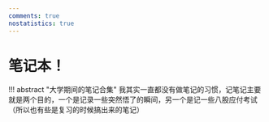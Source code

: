 ```yaml
---
comments: true
nostatistics: true
---
```

#  笔记本！
!!! abstract "大学期间的笔记合集"
    我其实一直都没有做笔记的习惯，记笔记主要就是两个目的，一个是记录一些突然悟了的瞬间，另一个是记一些八股应付考试（所以也有些是复习的时候搞出来的笔记）
